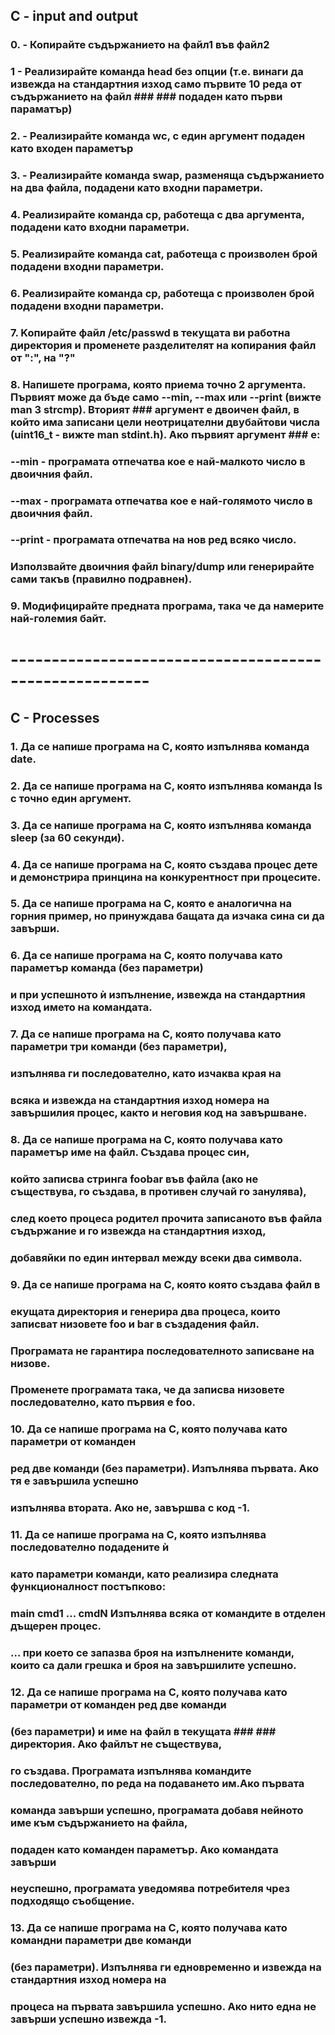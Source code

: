 ## C - input and output

### 0. - Копирайте съдържанието на файл1 във файл2


### 1 - Реализирайте команда head без опции (т.е. винаги да извежда на стандартния изход само първите 10 реда от съдържанието на файл ### ### подаден като първи параматър)


### 2. - Реализирайте команда wc, с един аргумент подаден като входен параметър


### 3. - Реализирайте команда swap, разменяща съдържанието на два файла, подадени като входни параметри.

### 4. Реализирайте команда cp, работеща с два аргумента, подадени като входни параметри.

### 5. Реализирайте команда cat, работеща с произволен брой подадени входни параметри.

### 6. Реализирайте команда cp, работеща с произволен брой подадени входни параметри.

### 7. Koпирайте файл /etc/passwd в текущата ви работна директория и променете разделителят на копирания файл от ":", на "?"

### 8. Напишете програма, която приема точно 2 аргумента. Първият може да бъде само --min, --max или --print (вижте man 3 strcmp). Вторият ### аргумент е двоичен файл, в който има записани цели неотрицателни двубайтови числа (uint16_t - вижте man stdint.h). Ако първият аргумент ### е:

### --min - програмата отпечатва кое е най-малкото число в двоичния файл.
### --max - програмата отпечатва кое е най-голямото число в двоичния файл.
### --print - програмата отпечатва на нов ред всяко число.
### Използвайте двоичния файл binary/dump или генерирайте сами такъв (правилно подравнен).

### 9. Модифицирайте предната програма, така че да намерите най-големия байт.

# -------------------------------------------------------

## C - Processes 

### 1. Да се напише програма на C, която изпълнява команда date.

### 2. Да се напише програма на C, която изпълнява команда ls с точно един аргумент.

### 3. Да се напише програма на C, която изпълнява команда sleep (за 60 секунди).

### 4. Да се напише програма на C, която създава процес дете и демонстрира принцина на конкурентност при процесите.

### 5. Да се напише програма на C, която е аналогична на горния пример, но принуждава бащата да изчака сина си да завърши.

### 6. Да се напише програма на С, която получава като параметър команда (без параметри) 
### и при успешното ѝ изпълнение, извежда на стандартния изход името на командата.


### 7. Да се напише програма на С, която получава като параметри три команди (без параметри), 
### изпълнява ги последователно, като изчаква края на 
### всяка и извежда на стандартния изход номера на завършилия процес, както и неговия код на завършване.

### 8. Да се напише програма на С, която получава като параметър име на файл. Създава процес син,
### който записва стринга foobar във файла (ако не съществува, го създава, в противен случай го занулява),
### след което процеса родител прочита записаното във файла съдържание и го извежда на стандартния изход, 
### добавяйки по един интервал между всеки два символа.

### 9. Да се напише програма на C, която която създава файл в 
### екущата директория и генерира два процесa, които записват низовете foo и bar в създадения файл.
### Програмата не гарантира последователното записване на низове.
### Променете програмата така, че да записва низовете последователно, като първия е foo.

### 10. Да се напише програма на C, която получава като параметри от команден
### ред две команди (без параметри). Изпълнява първата. Ако тя е завършила успешно 
### изпълнява втората. Ако не, завършва с код -1.

### 11. Да се напише програма на C, която изпълнява последователно подадените ѝ
### като параметри команди, като реализира следната функционалност постъпково:
### main cmd1 ... cmdN Изпълнява всяка от командите в отделен дъщерен процес.
### ... при което се запазва броя на изпълнените команди, които са дали грешка и броя на завършилите успешно.

### 12. Да се напише програма на C, която получава като параметри от команден ред две команди 
### (без параметри) и име на файл в текущата ### ### директория. Ако файлът не съществува,
### го създава. Програмата изпълнява командите последователно, по реда на подаването им.Ако първата 
### команда завърши успешно, програмата добавя нейното име към съдържанието на файла, 
### подаден като команден параметър. Ако командата завърши 
### неуспешно, програмата уведомява потребителя чрез подходящо съобщение.

### 13. Да се напише програма на C, която получава като командни параметри две команди 
### (без параметри). Изпълнява ги едновременно и извежда на стандартния изход номера на
### процеса на първата завършила успешно. Ако нито една не завърши успешно извежда -1.
